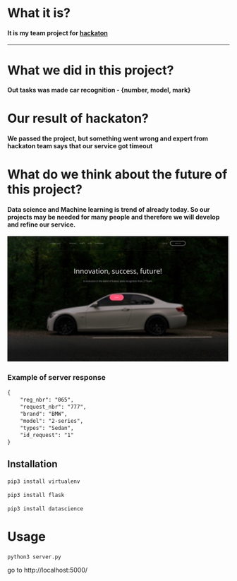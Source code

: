 # What it is?
#### It is my team project for [hackaton](https://online.dshkazan.ru/contests/1#/nominations)
---
# What we did in this project?
#### Out tasks was made car recognition - {number, model, mark}

# Our result of hackaton?
#### We passed the project, but something went wrong and expert from hackaton team says that our service got timeout

# What do we think about the future of this project?
#### Data science and Machine learning is trend of already today. So our projects may be needed for many people and therefore we will develop and refine our service.

![Example](https://github.com/sleonia/hackathon_kazan/blob/master/images/start_screen.png)

### Example of server response
```
{
	"reg_nbr": "065",
	"request_nbr": "777",
	"brand": "BMW",
	"model": "2-series",
	"types": "Sedan",
	"id_request": "1"
}
```

## Installation

`pip3 install virtualenv`

`pip3 install flask`

`pip3 install datascience`

# Usage

`python3 server.py`

go to http://localhost:5000/
